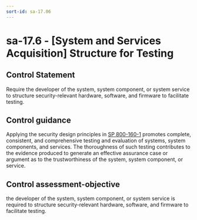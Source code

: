 ```yaml
---
sort-id: sa-17.06
---
```


# sa-17.6 - \[System and Services Acquisition\] Structure for Testing

## Control Statement

Require the developer of the system, system component, or system service to structure security-relevant hardware, software, and firmware to facilitate testing.

## Control guidance

Applying the security design principles in [SP 800-160-1](#e3cc0520-a366-4fc9-abc2-5272db7e3564) promotes complete, consistent, and comprehensive testing and evaluation of systems, system components, and services. The thoroughness of such testing contributes to the evidence produced to generate an effective assurance case or argument as to the trustworthiness of the system, system component, or service.

## Control assessment-objective

the developer of the system, system component, or system service is required to structure security-relevant hardware, software, and firmware to facilitate testing.
